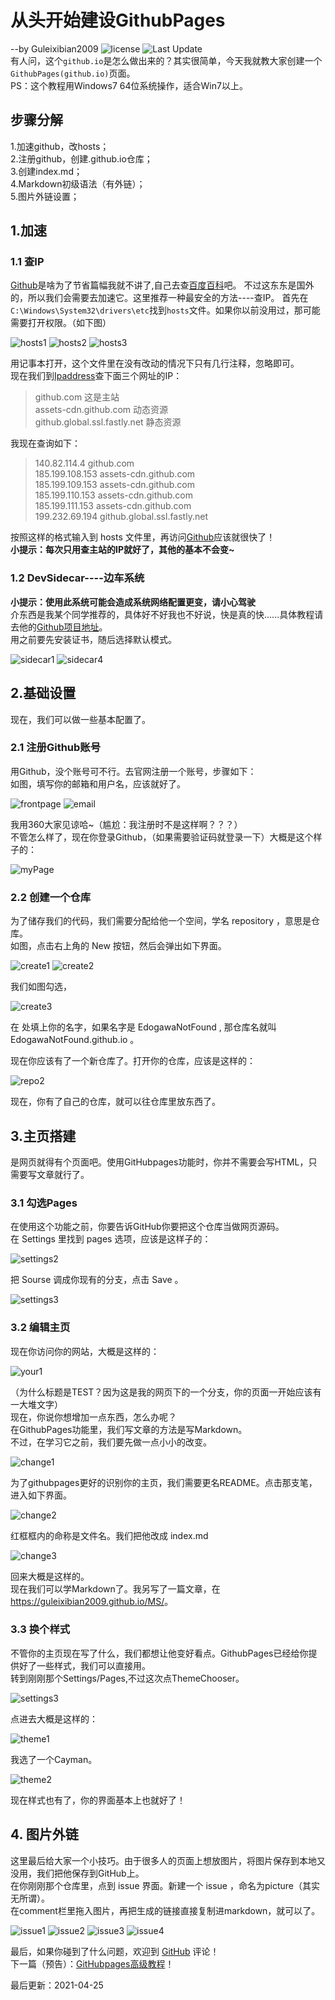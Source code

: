 # 从头开始建设GithubPages
--by Guleixibian2009
![license](https://img.shields.io/github/license/Guleixibian2009/guleixibian2009.github.io)
![Last Update](https://img.shields.io/badge/LatestUpdate-05.11-brightgreen)  
有人问，这个`github.io`是怎么做出来的？其实很简单，今天我就教大家创建一个`GithubPages(github.io)`页面。  
PS：这个教程用Windows7 64位系统操作，适合Win7以上。

## 步骤分解
1.加速github，改hosts；   
2.注册github，创建<username>.github.io仓库；<br />
3.创建index.md；<br />
4.Markdown初级语法（有外链）；<br />
5.图片外链设置； <br />

## 1.加速

### 1.1 查IP

[Github](https://github.com)是啥为了节省篇幅我就不讲了,自己去查[百度百科](https://baike.baidu.com/item/Github/10145341?fr=aladdin)吧。
不过这东东是国外的，所以我们会需要去加速它。这里推荐一种最安全的方法----查IP。
首先在`C:\Windows\System32\drivers\etc`找到`hosts`文件。如果你以前没用过，那可能需要打开权限。（如下图）

![hosts1](https://user-images.githubusercontent.com/79316026/115979442-85114880-a5b8-11eb-915a-30de3b591860.png)
![hosts2](https://user-images.githubusercontent.com/79316026/115979450-8d698380-a5b8-11eb-8a25-6cbc538fa10b.png)
![hosts3](https://user-images.githubusercontent.com/79316026/115979452-8e9ab080-a5b8-11eb-8a92-f1c4fc6f01f4.png)

用记事本打开，这个文件里在没有改动的情况下只有几行注释，忽略即可。  
现在我们到[Ipaddress](https://www.ipaddress.com)查下面三个网址的IP：  

> github.com 这是主站  
> assets-cdn.github.com 动态资源  
> github.global.ssl.fastly.net 静态资源  

我现在查询如下：

> 140.82.114.4 github.com  
> 185.199.108.153 assets-cdn.github.com  
> 185.199.109.153 assets-cdn.github.com  
> 185.199.110.153 assets-cdn.github.com  
> 185.199.111.153 assets-cdn.github.com  
> 199.232.69.194 github.global.ssl.fastly.net  

按照这样的格式输入到 hosts 文件里，再访问[Github](https://github.com/)应该就很快了！  
**小提示：每次只用查主站的IP就好了，其他的基本不会变~**  

### 1.2 DevSidecar----边车系统

 **小提示：使用此系统可能会造成系统网络配置更变，请小心驾驶**  
 介东西是我某个同学推荐的，具体好不好我也不好说，快是真的快......具体教程请去他的[Github项目地址](https://github.com/docmirror/dev-sidecar)。  
 用之前要先安装证书，随后选择默认模式。  
 
![sidecar1](https://user-images.githubusercontent.com/79316026/115979578-492ab300-a5b9-11eb-8a08-80215db60791.png)
![sidecar4](https://user-images.githubusercontent.com/79316026/115979580-4af47680-a5b9-11eb-8447-cd3326ff0a03.png)



## 2.基础设置
现在，我们可以做一些基本配置了。

### 2.1 注册Github账号
用Github，没个账号可不行。去官网注册一个账号，步骤如下：  
如图，填写你的邮箱和用户名，应该就好了。

![frontpage](https://user-images.githubusercontent.com/79316026/115193983-67a72f00-a11f-11eb-89d1-3de617888508.png)
![email](https://user-images.githubusercontent.com/79316026/115194097-902f2900-a11f-11eb-880b-569584da054a.png)

我用360大家见谅哈~（尴尬：我注册时不是这样啊？？？）  
不管怎么样了，现在你登录Github，（如果需要验证码就登录一下）大概是这个样子的：  

![myPage](https://user-images.githubusercontent.com/79316026/115195072-e781c900-a120-11eb-95da-904cd7917e70.png)

### 2.2 创建一个仓库
为了储存我们的代码，我们需要分配给他一个空间，学名 repository ，意思是仓库。  
如图，点击右上角的 New 按钮，然后会弹出如下界面。

![create1](https://user-images.githubusercontent.com/79316026/115196027-0896e980-a122-11eb-901e-6a78824725c5.png)
![create2](https://user-images.githubusercontent.com/79316026/115196866-f9646b80-a122-11eb-95df-dcde8f73dab7.png)

我们如图勾选，


![create3](https://user-images.githubusercontent.com/79316026/115196875-fb2e2f00-a122-11eb-802b-d81bef30fb85.png)

在 <username> 处填上你的名字，如果名字是 EdogawaNotFound , 那仓库名就叫  
EdogawaNotFound.github.io 。 
 
现在你应该有了一个新仓库了。打开你的仓库，应该是这样的：

![repo2](https://user-images.githubusercontent.com/79316026/115332591-b6f66980-a1ca-11eb-90f5-7c1bc9ab5899.png)

现在，你有了自己的仓库，就可以往仓库里放东西了。

## 3.主页搭建
是网页就得有个页面吧。使用GitHubpages功能时，你并不需要会写HTML，只需要写文章就行了。  

### 3.1 勾选Pages

在使用这个功能之前，你要告诉GitHub你要把这个仓库当做网页源码。  
在 Settings 里找到 pages 选项，应该是这样子的：

![settings2](https://user-images.githubusercontent.com/79316026/115333423-346ea980-a1cc-11eb-82cd-0e16f970dd34.png)

把 Sourse 调成你现有的分支，点击 Save 。  

![settings3](https://user-images.githubusercontent.com/79316026/115333919-0f2e6b00-a1cd-11eb-8b0e-38db1148a331.png)


### 3.2 编辑主页
现在你访问你的网站，大概是这样的：

![your1](https://user-images.githubusercontent.com/79316026/115334395-e8246900-a1cd-11eb-84e6-ed19b57b80a4.png)

（为什么标题是TEST？因为这是我的网页下的一个分支，你的页面一开始应该有一大堆文字）   
现在，你说你想增加一点东西，怎么办呢？    
在GithubPages功能里，我们写文章的方法是写Markdown。  
不过，在学习它之前，我们要先做一点小小的改变。  

![change1](https://user-images.githubusercontent.com/79316026/115671708-6115f300-a37d-11eb-8480-0a520ef539d7.png)

为了githubpages更好的识别你的主页，我们需要更名README。点击那支笔，进入如下界面。

![change2](https://user-images.githubusercontent.com/79316026/115671718-62dfb680-a37d-11eb-909d-3a6ea5e1f83b.png)

红框框内的命称是文件名。我们把他改成 index.md

![change3](https://user-images.githubusercontent.com/79316026/115671720-63784d00-a37d-11eb-8f03-1f86d130a787.png)

回来大概是这样的。  
现在我们可以学Markdown了。我另写了一篇文章，在  
<https://guleixibian2009.github.io/MS/>。  

### 3.3 换个样式

不管你的主页现在写了什么，我们都想让他变好看点。GithubPages已经给你提供好了一些样式，我们可以直接用。  
转到刚刚那个Settings/Pages,不过这次点ThemeChooser。

![settings3](https://user-images.githubusercontent.com/79316026/115333919-0f2e6b00-a1cd-11eb-8b0e-38db1148a331.png)

点进去大概是这样的：

![theme1](https://user-images.githubusercontent.com/79316026/115674595-658fdb00-a380-11eb-98aa-87a878572270.png)

我选了一个Cayman。

![theme2](https://user-images.githubusercontent.com/79316026/115674378-29f51100-a380-11eb-8754-4deeab5e3056.png)

现在样式也有了，你的界面基本上也就好了！ 

## 4. 图片外链
这里最后给大家一个小技巧。由于很多人的页面上想放图片，将图片保存到本地又没用，我们把他保存到GitHub上。  
在你刚刚那个仓库里，点到 issue 界面。新建一个 issue ，命名为picture（其实无所谓）。  
在comment栏里拖入图片，再把生成的链接直接复制进markdown，就可以了。

![issue1](https://user-images.githubusercontent.com/79316026/115979848-e803df00-a5ba-11eb-8ab3-256bdb8fa6e7.png)
![issue2](https://user-images.githubusercontent.com/79316026/115979850-e9cda280-a5ba-11eb-8e67-f5bd9ae7ef52.png)
![issue3](https://user-images.githubusercontent.com/79316026/115979851-ea663900-a5ba-11eb-8661-eb6854f4b8f6.png)
![issue4](https://user-images.githubusercontent.com/79316026/115979852-ea663900-a5ba-11eb-9274-37daeba4aee5.png)

最后，如果你碰到了什么问题，欢迎到 [GitHub](https://github.com/Guleixibian2009/guleixibian2009.github.io/issues/2) 评论！  
下一篇（预告）：[GitHubpages高级教程](https://guleixibian2009.github.io/AGPS/)！  

最后更新：2021-04-25
